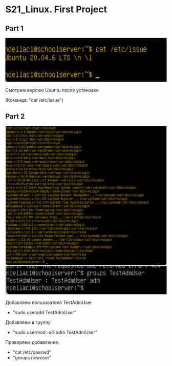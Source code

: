 # S21_Linux. First Project

## Part 1
![img1.png](img%2Fimg1.png)

Смотрим версию Ubuntu после установки

(Команда: "cat /etc/issue")

## Part 2
![img2.png](img%2Fimg2.png)
![img2.png](img%2Fimg2.1.png)

Добавляем пользователя TestAdmUser
- "sudo useradd TestAdmUser"

Добавляем в группу
- "sudo usermod -aG adm TestAdmUser"


Проверяем добавление:
- "cat /etc/passwd"
- "groups newuser"

